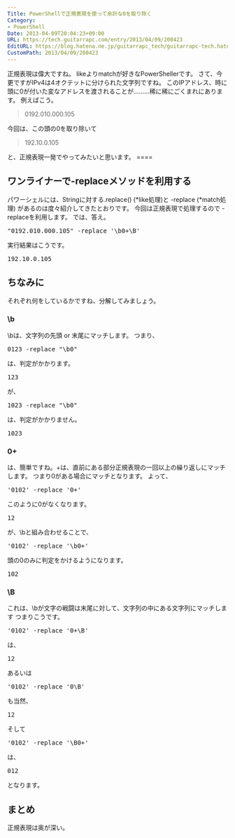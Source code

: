```yaml
---
Title: PowerShellで正規表現を使って余計な0を取り除く
Category:
- PowerShell
Date: 2013-04-09T20:04:23+09:00
URL: https://tech.guitarrapc.com/entry/2013/04/09/200423
EditURL: https://blog.hatena.ne.jp/guitarrapc_tech/guitarrapc-tech.hatenablog.com/atom/entry/11696248318757675632
CustomPath: 2013/04/09/200423
---
```


<p>正規表現は偉大ですね。 likeよりmatchが好きなPowerShellerです。 さて、今更ですがIPv4は4オクテットに分けられた文字列ですね。 このIPアドレス、時に頭に0が付いた変なアドレスを渡されることが………稀に稀にごくまれにあります。 例えばこう。</p>
<blockquote>0192.010.000.105</blockquote>
<p>今回は、この頭の0を取り除いて</p>
<blockquote>192.10.0.105</blockquote>
<p>と、正規表現一発でやってみたいと思います。 ====</p>
<h2>ワンライナーで-replaceメソッドを利用する</h2>
<p>パワーシェルには、Stringに対する.replace() (*like処理)と -replace (*match処理) があるのは度々紹介してきたとおりです。 今回は正規表現で処理するので -replaceを利用します。 では、答え。</p>
<pre class="brush: powershell">"0192.010.000.105" -replace '\b0+\B'
</pre>
<p>実行結果はこうです。</p>
<pre class="brush: powershell">192.10.0.105
</pre>
<h2>ちなみに</h2>
<p>それぞれ何をしているかですね、分解してみましょう。</p>
<h3>\b</h3>
<p>\bは、文字列の先頭 or 末尾にマッチします。 つまり、</p>
<pre class="brush: powershell">0123 -replace "\b0"
</pre>
<p>は、判定がかかります。</p>
<pre class="brush: powershell">123
</pre>
<p>が、</p>
<pre class="brush: powershell">1023 -replace "\b0"
</pre>
<p>は、判定がかかりません。</p>
<pre class="brush: powershell">1023
</pre>
<h3>0+</h3>
<p>は、簡単ですね。+は、直前にある部分正規表現の一回以上の繰り返しにマッチします。 つまり0がある場合にマッチとなります。 よって、</p>
<pre class="brush: powershell">'0102' -replace '0+'
</pre>
<p>このように0がなくなります。</p>
<pre class="brush: powershell">12
</pre>
<p>が、\bと組み合わせることで、</p>
<pre class="brush: powershell">'0102' -replace '\b0+'</pre>
<p>頭の0のみに判定をかけるようになります。</p>
<pre class="brush: powershell">102</pre>
<h3>\B</h3>
<p>これは、\bが文字の戦闘は末尾に対して、文字列の中にある文字列にマッチします つまりこうです。</p>
<pre class="brush: powershell">'0102' -replace '0+\B'</pre>
<p>は、</p>
<pre class="brush: powershell">12</pre>
<p>あるいは</p>
<pre class="brush: powershell">'0102' -replace '0\B'</pre>
<p>も当然、</p>
<pre class="brush: powershell">12</pre>
<p>そして</p>
<pre class="brush: powershell">'0102' -replace '\B0+'</pre>
<p>は、</p>
<pre class="brush: powershell">012</pre>
<p>となります。</p>
<h2>まとめ</h2>
<pre class="brush: powershell">正規表現は奥が深い。</pre>
